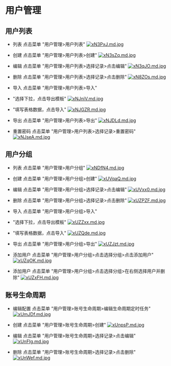# 用户管理

## 用户列表

* 列表 点击菜单 "用户管理>用户列表"
[![xN3PxJ.md.jpg](https://s1.ax1x.com/2022/10/11/xN3PxJ.md.jpg)](https://imgse.com/i/xN3PxJ)

* 创建 点击菜单 "用户管理>用户列表>创建"
[![xN3sZq.md.jpg](https://s1.ax1x.com/2022/10/11/xN3sZq.md.jpg)](https://imgse.com/i/xN3sZq)

* 编辑 点击菜单 "用户管理>用户列表>选择记录>点击编辑"
[![xN3qJO.md.jpg](https://s1.ax1x.com/2022/10/11/xN3qJO.md.jpg)](https://imgse.com/i/xN3qJO)

* 删除 点击菜单 "用户管理>用户列表>选择记录>点击删除"
[![xN8ZOs.md.jpg](https://s1.ax1x.com/2022/10/11/xN8ZOs.md.jpg)](https://imgse.com/i/xN8ZOs)

* 导入 点击菜单 "用户管理>用户列表>导入"
* "选择下拉，点击导出模板"
    [![xNJniV.md.jpg](https://s1.ax1x.com/2022/10/11/xNJniV.md.jpg)](https://imgse.com/i/xNJniV)
* "填写表格数据，点击导入"
    [![xNJGZR.md.jpg](https://s1.ax1x.com/2022/10/11/xNJGZR.md.jpg)](https://imgse.com/i/xNJGZR)

* 导出 点击菜单 "用户管理>用户列表>导出"
[![xNJDLd.md.jpg](https://s1.ax1x.com/2022/10/11/xNJDLd.md.jpg)](https://imgse.com/i/xNJDLd)

* 重置密码 点击菜单 "用户管理>用户列表>选择记录>重置密码"
[![xNJseA.md.jpg](https://s1.ax1x.com/2022/10/11/xNJseA.md.jpg)](https://imgse.com/i/xNJseA)

## 用户分组

* 列表 点击菜单 "用户管理>用户分组"
[![xNDfN4.md.jpg](https://s1.ax1x.com/2022/10/11/xNDfN4.md.jpg)](https://imgse.com/i/xNDfN4)

* 创建 点击菜单 "用户管理>用户分组>创建"
[![xUVqaQ.md.jpg](https://s1.ax1x.com/2022/10/12/xUVqaQ.md.jpg)](https://imgse.com/i/xUVqaQ)

* 编辑 点击菜单 "用户管理>用户分组>选择记录>点击编辑"
[![xUVxx0.md.jpg](https://s1.ax1x.com/2022/10/12/xUVxx0.md.jpg)](https://imgse.com/i/xUVxx0)

* 删除 点击菜单 "用户管理>用户分组>选择记录>点击删除"
[![xUZPZF.md.jpg](https://s1.ax1x.com/2022/10/12/xUZPZF.md.jpg)](https://imgse.com/i/xUZPZF)

* 导入 点击菜单 "用户管理>用户分组>导入"
* "选择下拉，点击导出模板"
    [![xUZZxx.md.jpg](https://s1.ax1x.com/2022/10/12/xUZZxx.md.jpg)](https://imgse.com/i/xUZZxx)
* "填写表格数据，点击导入"
    [![xUZQde.md.jpg](https://s1.ax1x.com/2022/10/12/xUZQde.md.jpg)](https://imgse.com/i/xUZQde)

* 导出 点击菜单 "用户管理>用户分组>导出"
[![xUZJzt.md.jpg](https://s1.ax1x.com/2022/10/12/xUZJzt.md.jpg)](https://imgse.com/i/xUZJzt)

* 添加用户 点击菜单 "用户管理>用户分组>点击选择分组>点击添加用户"
[![xUZqOK.md.jpg](https://s1.ax1x.com/2022/10/12/xUZqOK.md.jpg)](https://imgse.com/i/xUZqOK)

* 添加用户 点击菜单 "用户管理>用户分组>点击选择分组>在右侧选择用户并删除"
[![xUZxFH.md.jpg](https://s1.ax1x.com/2022/10/12/xUZxFH.md.jpg)](https://imgse.com/i/xUZxFH)

## 账号生命周期

* 编辑配置 点击菜单 "用户管理>账号生命周期>编辑生命周期定时任务"
[![xUmJDf.md.jpg](https://s1.ax1x.com/2022/10/12/xUmJDf.md.jpg)](https://imgse.com/i/xUmJDf)

* 创建 点击菜单 "用户管理>账号生命周期>创建"
[![xUnpsP.md.jpg](https://s1.ax1x.com/2022/10/12/xUnpsP.md.jpg)](https://imgse.com/i/xUnpsP)

* 编辑 点击菜单 "用户管理>账号生命周期>选择记录>点击编辑"
[![xUnFIg.md.jpg](https://s1.ax1x.com/2022/10/12/xUnFIg.md.jpg)](https://imgse.com/i/xUnFIg)

* 删除 点击菜单 "用户管理>账号生命周期>选择记录>点击删除"
[![xUnWef.md.jpg](https://s1.ax1x.com/2022/10/12/xUnWef.md.jpg)](https://imgse.com/i/xUnWef)